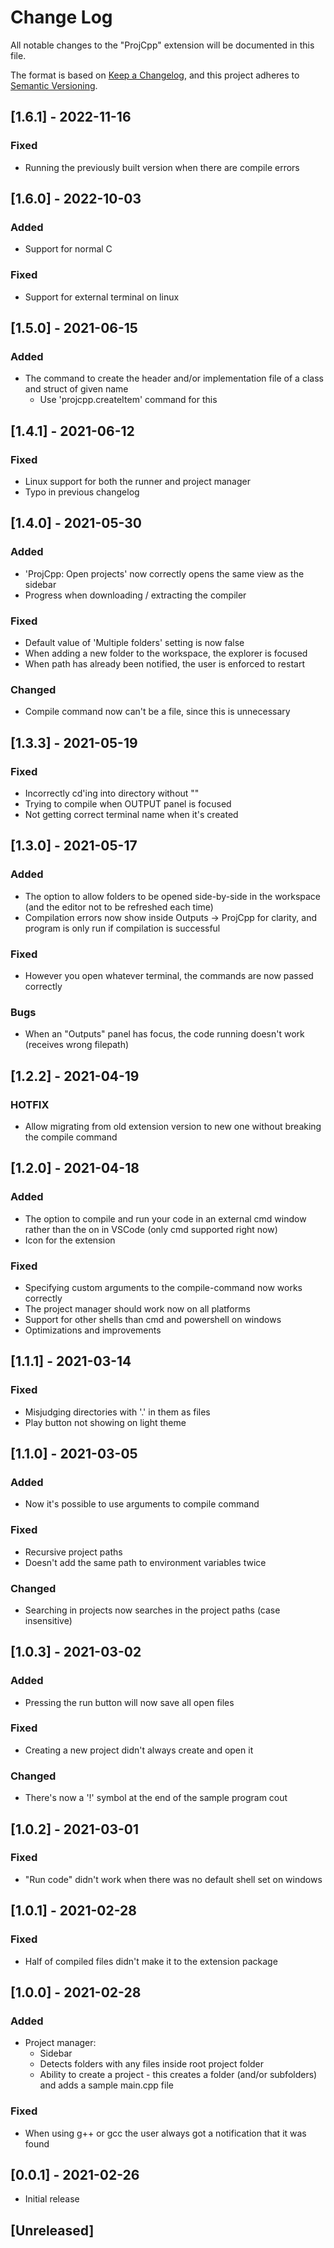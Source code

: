 # Change Log

All notable changes to the "ProjCpp" extension will be documented in this file.

The format is based on [Keep a Changelog](https://keepachangelog.com/en/1.0.0/),
and this project adheres to [Semantic Versioning](https://semver.org/spec/v2.0.0.html).

## [1.6.1] - 2022-11-16
### Fixed
- Running the previously built version when there are compile errors

## [1.6.0] - 2022-10-03
### Added
- Support for normal C
### Fixed
- Support for external terminal on linux

## [1.5.0] - 2021-06-15
### Added
- The command to create the header and/or implementation file of a class and struct of given name
    - Use 'projcpp.createItem' command for this

## [1.4.1] - 2021-06-12
### Fixed
- Linux support for both the runner and project manager
- Typo in previous changelog

## [1.4.0] - 2021-05-30
### Added
- 'ProjCpp: Open projects' now correctly opens the same view as the sidebar
- Progress when downloading / extracting the compiler

### Fixed
- Default value of 'Multiple folders' setting is now false
- When adding a new folder to the workspace, the explorer is focused
- When path has already been notified, the user is enforced to restart

### Changed
- Compile command now can't be a file, since this is unnecessary

## [1.3.3] - 2021-05-19
### Fixed
- Incorrectly cd'ing into directory without ""
- Trying to compile when OUTPUT panel is focused
- Not getting correct terminal name when it's created

## [1.3.0] - 2021-05-17
### Added
- The option to allow folders to be opened side-by-side in the workspace (and the editor not to be refreshed each time)
- Compilation errors now show inside Outputs -> ProjCpp for clarity, and program is only run if compilation is successful

### Fixed
- However you open whatever terminal, the commands are now passed correctly

### Bugs
- When an "Outputs" panel has focus, the code running doesn't work (receives wrong filepath) 

## [1.2.2] - 2021-04-19
### HOTFIX
- Allow migrating from old extension version to new one without breaking the compile command

## [1.2.0] - 2021-04-18
### Added
- The option to compile and run your code in an external cmd window rather than the on in VSCode (only cmd supported right now)
- Icon for the extension

### Fixed
- Specifying custom arguments to the compile-command now works correctly
- The project manager should work now on all platforms
- Support for other shells than cmd and powershell on windows
- Optimizations and improvements

## [1.1.1] - 2021-03-14
### Fixed
- Misjudging directories with '.' in them as files
- Play button not showing on light theme

## [1.1.0] - 2021-03-05
### Added
- Now it's possible to use arguments to compile command

### Fixed
- Recursive project paths
- Doesn't add the same path to environment variables twice

### Changed
- Searching in projects now searches in the project paths (case insensitive)

## [1.0.3] - 2021-03-02
### Added
- Pressing the run button will now save all open files

### Fixed
- Creating a new project didn't always create and open it

### Changed
- There's now a '!' symbol at the end of the sample program cout

## [1.0.2] - 2021-03-01
### Fixed
- "Run code" didn't work when there was no default shell set on windows

## [1.0.1] - 2021-02-28
### Fixed
- Half of compiled files didn't make it to the extension package

## [1.0.0] - 2021-02-28
### Added
- Project manager:
    - Sidebar
    - Detects folders with any files inside root project folder
    - Ability to create a project - this creates a folder (and/or subfolders) and adds a sample main.cpp file
### Fixed
- When using g++ or gcc the user always got a notification that it was found

## [0.0.1] - 2021-02-26
- Initial release

## [Unreleased]
